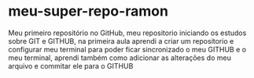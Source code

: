 # meu-super-repo-ramon
Meu primeiro repositório no GitHub, meu repositorio iniciando os estudos sobre GIT e GITHUB, na primeira aula aprendi a criar um repositorio e configurar meu terminal para poder ficar sincronizado o meu GITHUB e o meu terminal, aprendi também como adicionar as alterações do meu arquivo e commitar ele para o GITHUB
